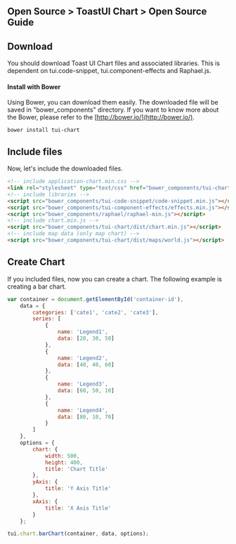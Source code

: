 ## Open Source > ToastUI Chart > Open Source Guide

## Download

You should download Toast UI Chart files and associated libraries.
This is dependent on tui.code-snippet, tui.component-effects and Raphael.js.

#### Install with Bower
Using Bower, you can download them easily. The downloaded file will be saved in "bower_components" directory.
If you want to know more about the Bower, please refer to the [http://bower.io/](http://bower.io/).
```
bower install tui-chart
```

## Include files
Now, let's include the downloaded files.

```html
<!-- include application-chart.min.css -->
<link rel="stylesheet" type="text/css" href="bower_components/tui-chart/dist/chart.min.css" />
<!-- include libraries -->
<script src="bower_components/tui-code-snippet/code-snippet.min.js"></script>
<script src="bower_components/tui-component-effects/effects.min.js"></script>
<script src="bower_components/raphael/raphael-min.js"></script>
<!-- include chart.min.js -->
<script src="bower_components/tui-chart/dist/chart.min.js"></script>
<!-- include map data (only map chart) -->
<script src="bower_components/tui-chart/dist/maps/world.js"></script>
```

## Create Chart

If you included files, now you can create a chart.
The following example is creating a bar chart.

```javascript
var container = document.getElementById('container-id'),
    data = {
        categories: ['cate1', 'cate2', 'cate3'],
        series: [
            {
                name: 'Legend1',
                data: [20, 30, 50]
            },
            {
                name: 'Legend2',
                data: [40, 40, 60]
            },
            {
                name: 'Legend3',
                data: [60, 50, 10]
            },
            {
                name: 'Legend4',
                data: [80, 10, 70]
            }
        ]
    },
    options = {
        chart: {
            width: 500,
            height: 400,
            title: 'Chart Title'
        },
        yAxis: {
            title: 'Y Axis Title'
        },
        xAxis: {
            title: 'X Axis Title'
        }
    };

tui.chart.barChart(container, data, options);
```

